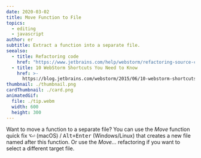 ```yaml
---
date: 2020-03-02
title: Move Function to File
topics:
  - editing
  - javascript
author: er
subtitle: Extract a function into a separate file.
seealso:
  - title: Refactoring code
    href: "https://www.jetbrains.com/help/webstorm/refactoring-source-code.html"
  - title: 10 WebStorm Shortcuts You Need to Know
    href: >-
      https://blog.jetbrains.com/webstorm/2015/06/10-webstorm-shortcuts-you-need-to-know/
thumbnail: ./thumbnail.png
cardThumbnail: ./card.png
animatedGif:
  file: ./tip.webm
  width: 600
  height: 300
---
```


Want to move a function to a separate file?
You can use the _Move_ function quick fix <kbd>⌥⏎</kbd> (macOS) / <kbd>Alt+Enter</kbd> (Windows/Linux) that creates a new file named after this function.
Or use the _Move..._ refactoring if you want to select a different target file.
